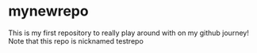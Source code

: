 # mynewrepo

This is my first repository to really play around with on my github journey!
Note that this repo is nicknamed testrepo


